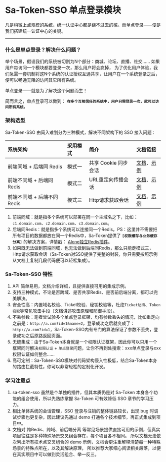 # Sa-Token-SSO 单点登录模块 

凡是稍微上点规模的系统，统一认证中心都是绕不过去的槛。而单点登录——便是我们搭建统一认证中心的关键。

--- 

### 什么是单点登录？解决什么问题？

举个场景，假设我们的系统被切割为N个部分：商城、论坛、直播、社交…… 如果用户每访问一个模块都要登录一次，那么用户将会疯掉，
为了优化用户体验，我们急需一套机制将这N个系统的认证授权互通共享，让用户在一个系统登录之后，便可以畅通无阻的访问其它所有系统。 

单点登录——就是为了解决这个问题而生！

简而言之，单点登录可以做到： **`在多个互相信任的系统中，用户只需登录一次，就可以访问所有系统。`**


### 架构选型
Sa-Token-SSO 由简入难划分为三种模式，解决不同架构下的 SSO 接入问题：

| 系统架构					| 采用模式	| 简介					|  文档链接	|
| :--------					| :--------	| :--------				| :--------	|
| 前端同域 + 后端同 Redis		| 模式一		| 共享 Cookie 同步会话	| [文档](/sso/sso-type1)、[示例](https://gitee.com/dromara/sa-token/blob/master/sa-token-demo/sa-token-demo-sso/sa-token-demo-sso1-client)	|
| 前端不同域 + 后端同 Redis	| 模式二		| URL重定向传播会话 		| [文档](/sso/sso-type2)、[示例](https://gitee.com/dromara/sa-token/blob/master/sa-token-demo/sa-token-demo-sso/sa-token-demo-sso2-client)	|
| 前端不同域 + 后端不同 Redis	| 模式三		| Http请求获取会话		| [文档](/sso/sso-type3)、[示例](https://gitee.com/dromara/sa-token/blob/master/sa-token-demo/sa-token-demo-sso/sa-token-demo-sso3-client)	|


1. 前端同域：就是指多个系统可以部署在同一个主域名之下，比如：`c1.domain.com`、`c2.domain.com`、`c3.domain.com`。
2. 后端同Redis：就是指多个系统可以连接同一个Redis。PS：这里并不需要把所有项目的数据都放在同一个Redis中，Sa-Token提供了 **`[权限缓存与业务缓存分离]`** 的解决方案，详情戳： <a href="#/plugin/alone-redis" target="_blank">Alone独立Redis插件</a>。
3. 如果既无法做到前端同域，也无法做到后端同Redis，那么只能走模式三，Http请求获取会话（Sa-Token对SSO提供了完整的封装，你只需要按照示例从文档上复制几段代码便可以轻松集成）。


### Sa-Token-SSO 特性
1. API 简单易用，文档介绍详细，且提供直接可用的集成示例。
2. 支持三种模式，不论是否跨域、是否共享Redis、是否前后端分离，都可以完美解决。
3. 安全性高：内置域名校验、Ticket校验、秘钥校验等，杜绝`Ticket劫持`、`Token窃取`等常见攻击手段（文档讲述攻击原理和防御手段）。
4. 不丢参数：笔者曾试验多个单点登录框架，均有参数丢失的情况，比如重定向之前是：`http://a.com?id=1&name=2`，登录成功之后就变成了：`http://a.com?id=1`，Sa-Token-SSO内有专门的算法保证了参数不丢失，登录成功之后原路返回页面。
5. 无缝集成：由于Sa-Token本身就是一个权限认证框架，因此你可以只用一个框架同时解决`权限认证` + `单点登录`问题，让你不再到处搜索：xxx单点登录与xxx权限认证如何整合……
6. 高可定制：Sa-Token-SSO模块对代码架构侵入性极低，结合Sa-Token本身的路由拦截特性，你可以非常轻松的定制化开发。


### 学习注意点
1. sa-token-sso 虽然是个单独的插件，但其本质仍是对 Sa-Token 本身各个功能的组合使用，所以先熟练掌握 Sa-Token 可有效降低 SSO 章节的学习压力。
2. 相比单体系统的会话管理，SSO 登录与注销的整体链路较长，出现 bug 时调试步骤也更复杂，因此建议先通过 demo 打通各个技术细节，再正式集成到项目中。
3. 文档对 跨Redis、跨域、前后端分离 等常见场景提供直接可用的示例，但真实项目往往是多种特殊场景交叉组合存在，每个项目各不相同。
所以文档无法依次列出所有技术点交叉组合的 demo 示例，文档会更注重解释清楚每一种特殊场景的特殊点所在，以及其解决原理，
所以推荐大家细心阅读相关段落，以便在真实项目中可以做到灵活组合、举一反三。

